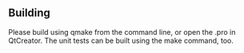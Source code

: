 ## Building

Please build using qmake from the command line, or open the .pro in QtCreator. The unit tests can be built using the make command, too.
